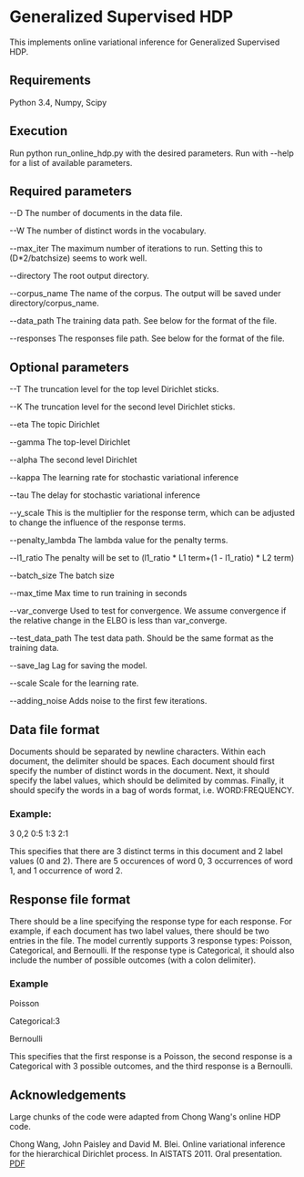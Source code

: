 # Generalized Supervised HDP
This implements online variational inference for Generalized Supervised HDP.

## Requirements
Python 3.4, Numpy, Scipy

## Execution
Run python run_online_hdp.py with the desired parameters. Run with
--help for a list of available parameters.

## Required parameters
--D The number of documents in the data file. 

--W The number of distinct words in the vocabulary.

--max_iter The maximum number of iterations to run. Setting this to
(D*2/batchsize) seems to work well.

--directory The root output directory.

--corpus_name  The name of the corpus. The output will be saved under
directory/corpus_name.

--data_path The training data path. See below for the format of the
file.

--responses The responses file path. See below for the format of the file.

## Optional parameters
--T The truncation level for the top level Dirichlet sticks.

--K The truncation level for the second level Dirichlet sticks.

--eta The topic Dirichlet

--gamma The top-level Dirichlet

--alpha The second level Dirichlet

--kappa The learning rate for stochastic variational inference

--tau The delay for stochastic variational inference

--y_scale This is the multiplier for the response term, which can be
adjusted to change the influence of the response terms.

--penalty_lambda The lambda value for the penalty terms.

--l1_ratio The penalty will be set to (l1_ratio * L1 term+(1 -
  l1_ratio) * L2 term)

--batch_size The batch size

--max_time Max time to run training in seconds

--var_converge Used to test for convergence. We assume convergence if
the relative change in the ELBO is less than var_converge.

--test_data_path The test data path. Should be the same format as the
training data.

--save_lag Lag for saving the model.

--scale Scale for the learning rate.

--adding_noise Adds noise to the first few iterations.

## Data file format
Documents should be separated by newline characters. Within each
document, the delimiter should be spaces. Each document should first
specify the number of distinct words in the document. Next, it should
specify the label values, which should be delimited by
commas. Finally, it should specify the words in a bag of words format,
i.e. WORD:FREQUENCY.

### Example:
3 0,2 0:5 1:3 2:1

This specifies that there are 3 distinct terms in this document and 2
label values (0 and 2). There are 5 occurences of word 0, 3
occurrences of word 1, and 1 occurrence of word 2.

## Response file format
There should be a line specifying the response type for each
response. For example, if each document has two label values, there
should be two entries in the file. The model currently supports 3
response types: Poisson, Categorical, and Bernoulli. If the response
type is Categorical, it should also include the number of possible
outcomes (with a colon delimiter).

### Example
Poisson

Categorical:3

Bernoulli

This specifies that the first response is a Poisson, the second
response is a Categorical with 3 possible outcomes, and the third
response is a Bernoulli.

## Acknowledgements
Large chunks of the code were adapted from Chong Wang's online HDP
code.

Chong Wang, John Paisley and David M. Blei. Online variational
inference for the hierarchical Dirichlet process. In
AISTATS 2011. Oral presentation. [PDF](http://www.cs.princeton.edu/~chongw/papers/WangPaisleyBlei2011.pdf)
